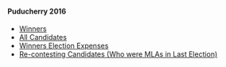 #### Puducherry 2016
  * [Winners](https://www.myneta.info/puducherry2016/index.php?action=show_winners&sort=default)
  * [All Candidates](https://www.myneta.info/puducherry2016/)
  * [Winners Election Expenses](https://www.myneta.info/puducherry2016/index.php?action=showWinnersExpense&sortExp=default)
  * [ Re-contesting Candidates (Who were MLAs in Last Election)](https://www.myneta.info/puducherry2016/index.php?action=recontestAssetsComparison)